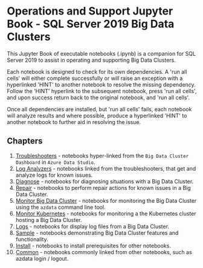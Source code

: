 # Operations and Support Jupyter Book - SQL Server 2019 Big Data Clusters

This Jupyter Book of executable notebooks (.ipynb) is a companion for SQL Server 2019 to assist in operating and supporting Big Data Clusters.

Each notebook is designed to check for its own dependencies.  A 'run all cells' will either complete successfully or will raise an exception with a hyperlinked 'HINT' to another notebook to resolve the missing dependency.  Follow the 'HINT' hyperlink to the subsequent notebook, press 'run all cells', and upon success return back to the original notebook, and 'run all cells'.

Once all dependencies are installed, but 'run all cells' fails, each notebook will analyze results and where possible, produce a hyperlinked 'HINT' to another notebook to further aid in resolving the issue.

## Chapters

1. [Troubleshooters](troubleshooters/readme.md) - notebooks hyper-linked from the `Big Data Cluster Dashboard` in `Azure Data Studio`.
2. [Log Analyzers](log-analyzers/readme.md) - notebooks linked from the troubleshooters, that get and analyze logs for known issues.
3. [Diagnose](diagnose/readme.md) - notebooks for diagnosing situations with a Big Data Cluster.
4. [Repair](repair/readme.md) - notebooks to perform repair actions for known issues in a Big Data Cluster.
5. [Monitor Big Data Cluster](monitor-bdc/readme.md) - notebooks for monitoring the Big Data Cluster using the `azdata` command line tool.
6. [Monitor Kubernetes](monitor-k8s/readme.md) - notebooks for monitoring a the Kubernetes cluster hosting a Big Data Cluster.
7. [Logs](log-files/readme.md) - notebooks for display log files from a Big Data Cluster.
8. [Sample](sample/readme.md) - notebooks demonstrating Big Data Cluster features and functionality.
9. [Install](install/readme.md) - notebooks to install prerequisites for other notebooks.
10. [Common](common/readme.md) - notebooks commonly linked from other notebooks, such as azdata login / logout.
